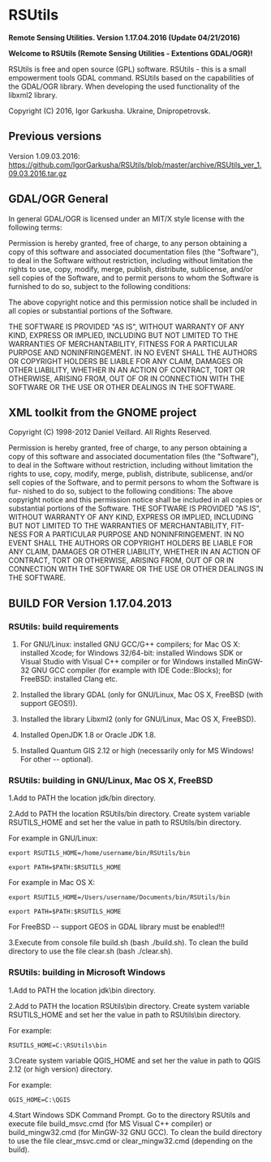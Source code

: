 # RSUtils

**Remote Sensing Utilities. Version 1.17.04.2016 (Update 04/21/2016)**

**Welcome to RSUtils (Remote Sensing Utilities - Extentions GDAL/OGR)!**

RSUtils is free and open source (GPL) software.
RSUtils - this is a small empowerment tools GDAL command. RSUtils based on the capabilities of the GDAL/OGR library. When developing the used functionality of the libxml2 library.

Copyright (C) 2016, Igor Garkusha. Ukraine, Dnipropetrovsk.

## Previous versions

Version 1.09.03.2016: https://github.com/IgorGarkusha/RSUtils/blob/master/archive/RSUtils_ver_1.09.03.2016.tar.gz

## GDAL/OGR General

In general GDAL/OGR is licensed under an MIT/X style license with the 
following terms:

Permission is hereby granted, free of charge, to any person obtaining a
copy of this software and associated documentation files (the "Software"),
to deal in the Software without restriction, including without limitation
the rights to use, copy, modify, merge, publish, distribute, sublicense,
and/or sell copies of the Software, and to permit persons to whom the
Software is furnished to do so, subject to the following conditions:

The above copyright notice and this permission notice shall be included
in all copies or substantial portions of the Software.

THE SOFTWARE IS PROVIDED "AS IS", WITHOUT WARRANTY OF ANY KIND, EXPRESS
OR IMPLIED, INCLUDING BUT NOT LIMITED TO THE WARRANTIES OF MERCHANTABILITY,
FITNESS FOR A PARTICULAR PURPOSE AND NONINFRINGEMENT. IN NO EVENT SHALL
THE AUTHORS OR COPYRIGHT HOLDERS BE LIABLE FOR ANY CLAIM, DAMAGES OR OTHER
LIABILITY, WHETHER IN AN ACTION OF CONTRACT, TORT OR OTHERWISE, ARISING
FROM, OUT OF OR IN CONNECTION WITH THE SOFTWARE OR THE USE OR OTHER
DEALINGS IN THE SOFTWARE.

## XML toolkit from the GNOME project

Copyright (C) 1998-2012 Daniel Veillard. All Rights Reserved.

Permission is hereby granted, free of charge, to any person obtaining a copy
of this software and associated documentation files (the "Software"), to deal
in the Software without restriction, including without limitation the rights
to use, copy, modify, merge, publish, distribute, sublicense, and/or sell
copies of the Software, and to permit persons to whom the Software is fur-
nished to do so, subject to the following conditions:
The above copyright notice and this permission notice shall be included in
all copies or substantial portions of the Software.
THE SOFTWARE IS PROVIDED "AS IS", WITHOUT WARRANTY OF ANY KIND, EXPRESS OR
IMPLIED, INCLUDING BUT NOT LIMITED TO THE WARRANTIES OF MERCHANTABILITY, FIT-
NESS FOR A PARTICULAR PURPOSE AND NONINFRINGEMENT. IN NO EVENT SHALL THE
AUTHORS OR COPYRIGHT HOLDERS BE LIABLE FOR ANY CLAIM, DAMAGES OR OTHER
LIABILITY, WHETHER IN AN ACTION OF CONTRACT, TORT OR OTHERWISE, ARISING FROM,
OUT OF OR IN CONNECTION WITH THE SOFTWARE OR THE USE OR OTHER DEALINGS IN
THE SOFTWARE.

## BUILD FOR Version 1.17.04.2013

### RSUtils: build requirements

1. For GNU/Linux: installed GNU GCC/G++ compilers;
   for Mac OS X: installed Xcode;
   for Windows 32/64-bit: installed Windows SDK or Visual Studio with Visual C++ compiler
   or for Windows installed MinGW-32 GNU GCC compiler (for example with IDE Code::Blocks);
   for FreeBSD: installed Clang etc.

2. Installed the library GDAL (only for GNU/Linux, Mac OS X, FreeBSD (with support GEOS!)).

3. Installed the library Libxml2 (only for GNU/Linux, Mac OS X, FreeBSD).

4. Installed OpenJDK 1.8 or Oracle JDK 1.8.

5. Installed Quantum GIS 2.12 or high (necessarily only for MS Windows! For other -- optional).


### RSUtils: building in GNU/Linux, Mac OS X, FreeBSD

1.Add to PATH the location jdk/bin directory.

2.Add to PATH the location RSUtils/bin directory. Create system variable 
RSUTILS_HOME and set her the value in path to RSUtils/bin directory.

For example in GNU/Linux: 

	export RSUTILS_HOME=/home/username/bin/RSUtils/bin
	
	export PATH=$PATH:$RSUTILS_HOME
	
For example in Mac OS X:

	export RSUTILS_HOME=/Users/username/Documents/bin/RSUtils/bin
	
	export PATH=$PATH:$RSUTILS_HOME
	
For FreeBSD -- support GEOS in GDAL library must be enabled!!!

3.Execute from console file build.sh (bash ./build.sh). To clean the build directory to use the file clear.sh (bash ./clear.sh).


### RSUtils: building in Microsoft Windows

1.Add to PATH the location jdk\bin directory.

2.Add to PATH the location RSUtils\bin directory. Create system variable 
RSUTILS_HOME and set her the value in path to RSUtils\bin directory.

For example: 

	RSUTILS_HOME=C:\RSUtils\bin
	
3.Create system variable QGIS_HOME and set her the value in path to QGIS 2.12 (or high version) directory.

For example: 

	QGIS_HOME=C:\QGIS
	
4.Start Windows SDK Command Prompt. Go to the directory RSUtils and execute file 
build_msvc.cmd (for MS Visual C++ compiler) or build_mingw32.cmd (for MinGW-32 GNU GCC).
To clean the build directory to use the file clear_msvc.cmd or clear_mingw32.cmd (depending on the build).
